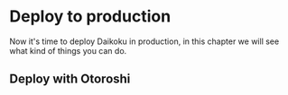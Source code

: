 # Deploy to production

Now it's time to deploy Daikoku in production, in this chapter we will see what kind of things you can do.

## Deploy with Otoroshi

